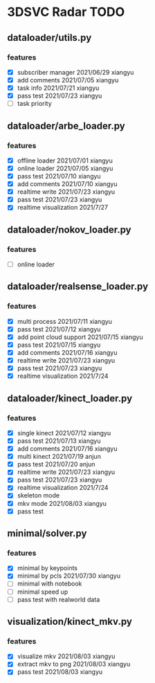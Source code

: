 # 3DSVC Radar TODO

## dataloader/utils.py

### features

- [x] subscriber manager 2021/06/29 xiangyu
- [x] add comments 2021/07/05 xiangyu
- [x] task info 2021/07/21 xiangyu
- [x] pass test 2021/07/23 xiangyu
- [ ] task priority

## dataloader/arbe_loader.py

### features

- [x] offline loader 2021/07/01 xiangyu
- [x] online loader 2021/07/05 xiangyu
- [x] pass test 2021/07/10 xiangyu
- [x] add comments 2021/07/10 xiangyu
- [x] realtime write 2021/07/23 xiangyu
- [x] pass test 2021/07/23 xiangyu
- [x] realtime visualization 2021/7/27

## dataloader/nokov_loader.py

### features

- [ ] online loader

## dataloader/realsense_loader.py

### features

- [x] multi process 2021/07/11 xiangyu
- [x] pass test 2021/07/12 xiangyu
- [x] add point cloud support 2021/07/15 xiangyu
- [x] pass test 2021/07/15 xiangyu
- [x] add comments 2021/07/16 xiangyu
- [x] realtime write 2021/07/23 xiangyu
- [x] pass test 2021/07/23 xiangyu
- [x] realtime visualization 2021/7/24

## dataloader/kinect_loader.py

### features

- [x] single kinect 2021/07/12 xiangyu
- [x] pass test 2021/07/13 xiangyu
- [x] add comments 2021/07/16 xiangyu
- [x] multi kinect 2021/07/19 anjun
- [x] pass test 2021/07/20 anjun
- [x] realtime write 2021/07/23 xiangyu
- [x] pass test 2021/07/23 xiangyu
- [x] realtime visualization 2021/7/24
- [x] skeleton mode
- [x] mkv mode 2021/08/03 xiangyu
- [x] pass test

## minimal/solver.py

### features
- [x] minimal by keypoints
- [x] minimal by pcls 2021/07/30 xiangyu
- [ ] minimal with notebook
- [ ] minimal speed up
- [ ] pass test with realworld data

## visualization/kinect_mkv.py

### features
- [x] visualize mkv 2021/08/03 xiangyu
- [x] extract mkv to png 2021/08/03 xiangyu
- [x] pass test 2021/08/03 xiangyu
